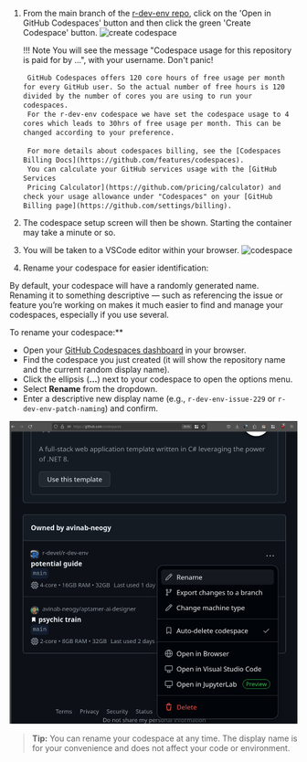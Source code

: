 
1. From the main branch of the [r-dev-env
repo](https://github.com/r-devel/r-dev-env/tree/main), click on the 'Open in
GitHub Codespaces' button and then click the green 'Create Codespace' button.
![create codespace](../../assets/rdev1.png)

    !!! Note You will see the message "Codespace usage for this repository is
        paid for by ...", with your username. Don't panic!

        GitHub Codespaces offers 120 core hours of free usage per month for every GitHub user. So the actual number of free hours is 120 divided by the number of cores you are using to run your codespaces.
        For the r-dev-env codespace we have set the codespace usage to 4 cores which leads to 30hrs of free usage per month. This can be changed according to your preference.

        For more details about codespaces billing, see the [Codespaces Billing Docs](https://github.com/features/codespaces).
        You can calculate your GitHub services usage with the [GitHub Services
        Pricing Calculator](https://github.com/pricing/calculator) and check your usage allowance under "Codespaces" on your [GitHub Billing page](https://github.com/settings/billing).

2. The codespace setup screen will then be shown. Starting the container may
   take a minute or so.

3. You will be taken to a VSCode editor within your browser.
![codespace](../../assets/rdev3.png)

4. Rename your codespace for easier identification:

By default, your codespace will have a randomly generated name. Renaming it to
something descriptive — such as referencing the issue or feature you’re working
on makes it much easier to find and manage your codespaces, especially if
you use several.

To rename your codespace:**

- Open your [GitHub Codespaces dashboard](https://github.com/codespaces) in
  your browser.
- Find the codespace you just created (it will show the repository name and
  the current random display name).
- Click the ellipsis (**...**) next to your codespace to open the options menu.
- Select **Rename** from the dropdown.
- Enter a descriptive new display name (e.g., `r-dev-env-issue-229` or
  `r-dev-env-patch-naming`) and confirm.

![rename codespace](../../assets/rdev3_5.png)

> **Tip:**
> You can rename your codespace at any time. The display name is
  for your convenience and does not affect your code or environment.
